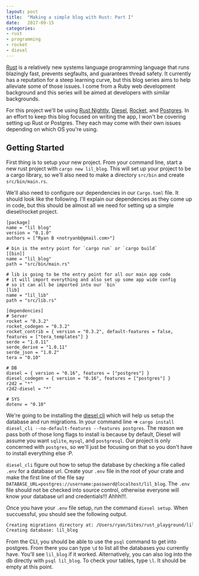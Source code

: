 ```yaml
---
layout: post
title:  "Making a simple blog with Rust: Part I"
date:   2017-09-15
categories:
- rust
- programming
- rocket
- diesel
---
```


[Rust] is a relatively new systems language programming language that runs blazingly fast, prevents segfaults, and guarantees thread safety.
It currently has a reputation for a steep learning curve,
but this blog series aims to help alleviate some of those issues.
I come from a Ruby web development background and this series will be aimed at developers with similar backgrounds.

[Rust]: https://www.rust-lang.org/en-US/

For this project we'll be using [Rust Nightly], [Diesel], [Rocket], and [Postgres].
In an effort to keep this blog focused on writing the app,
I won't be covering setting up Rust or Postgres.
They each may come with their own issues depending on which OS you're using.

[Rust Nightly]: https://www.rustup.rs/
[Diesel]: http://www.diesel.rs
[Rocket]: https://www.rocket.rs
[Postgres]: https://www.postgresql.org/

## Getting Started

First thing is to setup your new project.
From your command line, start a new rust project with `cargo new lil_blog`.
This will set up your project to be a cargo library,
so we'll also need to make a directory `src/bin` and create `src/bin/main.rs`.

We'll also need to configure our dependencies in our `Cargo.toml` file.
It should look like the following.
I'll explain our dependencies as they come up in code,
but this should be almost all we need for setting up a simple diesel/rocket project.

```
[package]
name = "lil blog"
version = "0.1.0"
authors = ["Ryan B <notryanb@gmail.com>"]

# bin is the entry point for `cargo run` or `cargo build`
[[bin]]
name = "lil_blog"
path = "src/bin/main.rs"

# lib is going to be the entry point for all our main app code
# it will import everything and also set up some app wide config
# so it can all be imported into our `bin`
[lib]
name = "lil_lib"
path = "src/lib.rs"

[dependencies]
# Server
rocket = "0.3.2"
rocket_codegen = "0.3.2"
rocket_contrib = { version = "0.3.2", default-features = false, features = ["tera_templates"] }
serde = "1.0.11"
serde_derive = "1.0.11"
serde_json = "1.0.2"
tera = "0.10"

# DB
diesel = { version = "0.16", features = ["postgres"] }
diesel_codegen = { version = "0.16", features = ["postgres"] }
r2d2 = "*"
r2d2-diesel = "*"

# SYS
dotenv = "0.10"
```

We're going to be installing the [diesel cli]() which will help us setup the database and run migrations.
In your command line => `cargo install diesel_cli --no-default-features --features postgres`.
The reason we pass both of those long flags to install is because by default,
Diesel will assume you want `sqlite`, `mysql`, and  `postgresql`.
Our project is only concerned with `postgres`,
so we'll just be focusing on that so you don't have to install everything else :P.

`diesel_cli` figure out how to setup the database by checking a file called `.env` for a database url.
Create your `.env` file in the root of your crate and make the first line of the file say
`DATABASE_URL=postgres://username:password@localhost/lil_blog`.
The `.env` file should not be checked into source control,
otherwise everyone will know your database url and credentials!!! Ahhh!!!.

Once you have your `.env` file setup, run the command `diesel setup`.
When succuessful, you should see the following output.

```bash
Creating migrations directory at: /Users/ryan/Sites/rust_playground/lil_blog/migrations
Creating database: lil_blog
```

From the CLI, you should be able to use the `psql` command to get into postgres.
From there you can type `\d` to list all the databases you currently have.
You'll see `lil_blog` if it worked.
Alternatively, you can also log into the db directly with `psql lil_blog`.
To check your tables, type `\l`.
It should be empty at this point.


